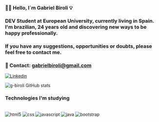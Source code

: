 ### 🫵🏼 Hello, I`m Gabriel Biroli 💡

### DEV Student at European University, currently living in Spain. I'm brazilian, 24 years old and discovering new ways to be happy professionally.

### If you have any suggestions, opportunities or doubts, please feel free to contact me. 

### 📧 Contact: gabrielbiroli@gmail.com 

[![Linkedin](https://img.shields.io/badge/LinkedIn-0077B5?style=for-the-badge&logo=linkedin&logoColor=white)](https://www.linkedin.com/in/gabrielbiroli/)

![g-biroli GitHub stats](https://github-readme-stats.vercel.app/api?username=g-biroli&show_icons=true&theme=tokyonight)

### Technologies I'm studying

<div style="display: inline_block"><br/>
    <img align="center" alt="html5" src="https://img.shields.io/badge/HTML5-E34F26?style=for-the-badge&logo=html5&logoColor=white" />
    <img align="center" alt="css" src="https://img.shields.io/badge/CSS3-1572B6?style=for-the-badge&logo=css3&logoColor=white" />
    <img align="center" alt="javascript" src="https://img.shields.io/badge/JavaScript-323330?style=for-the-badge&logo=javascript&logoColor=F7DF1E" />
    <img align="center" alt="java" src="https://img.shields.io/badge/Java-ED8B00?style=for-the-badge&logo=openjdk&logoColor=white" />
     <img align="center" alt="bootstrap" src="https://img.shields.io/badge/Bootstrap-563D7C?style=for-the-badge&logo=bootstrap&logoColor=white" />
</div>
